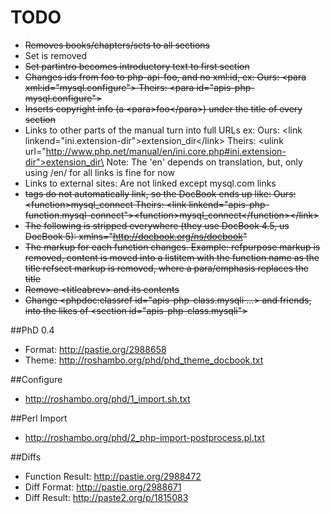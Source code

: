 TODO
====

* ~~Removes books/chapters/sets to all sections~~
* Set is removed
* ~~Set partintro becomes introductory text to first section~~
* ~~Changes ids from foo to php-api-foo, and no xml:id, ex:
    Ours: \<para xml:id="mysql.configure">
    Theirs: \<para id="apis-php-mysql.configure">~~
* ~~Inserts copyright info (a \<para>foo\</para>) under the title of every section~~
* Links to other parts of the manual turn into full URLs ex:
    Ours:   \<link linkend="ini.extension-dir">extension_dir\</link>
    Theirs: \<ulink url="http://www.php.net/manual/en/ini.core.php#ini.extension-dir">extension_dir\</ulink>
    Note: The 'en' depends on translation, but, only using /en/ for all links is fine for now
* Links to external sites: Are not linked except mysql.com links
* ~~<function> tags do not automatically link, so the DocBook ends up like:
    Ours: \<function>mysql_connect</function>
    Theirs: \<link linkend="apis-php-function.mysql-connect">\<function>mysql_connect\</function>\</link>~~
* ~~The following is stripped everywhere (they use DocBook 4.5, us DocBook 5):
    xmlns="http://docbook.org/ns/docbook"~~
* ~~The markup for each function changes. Example:
    refpurpose markup is removed, content is moved into a listitem with the function name as the title
    refsect markup is removed, where a para/emphasis replaces the title~~
* ~~Remove \<titleabrev> and its contents~~
* ~~Change \<phpdoc:classref id="apis-php-class.mysqli ...> and friends, into the likes of \<section id="apis-php-class.mysqli">~~

##PhD 0.4

* Format: http://pastie.org/2988658
* Theme: http://roshambo.org/phd/phd_theme_docbook.txt

##Configure

* http://roshambo.org/phd/1_import.sh.txt

##Perl Import

* http://roshambo.org/phd/2_php-import-postprocess.pl.txt

##Diffs

* Function Result: http://pastie.org/2988472
* Diff Format: http://pastie.org/2988671
* Diff Result: http://paste2.org/p/1815083
